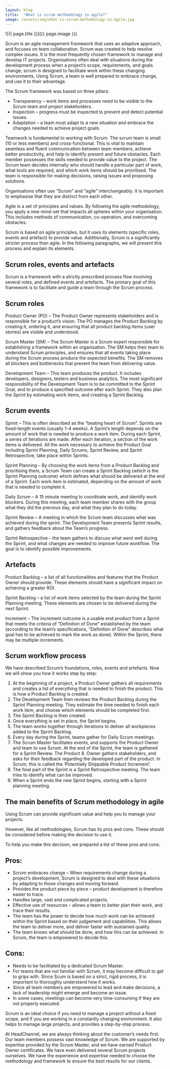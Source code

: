 ```yaml
---
layout: blog
title:  "What is scrum methodology in agile?"
image: /assets/img/what-is-scrum-methodology-in-agile.jpg
---
```


![{{ page.title }}]({{ page.image }})

Scrum is an agile management framework that uses an adaptive approach, and focuses on team collaboration. Scrum was created to help resolve complex issues. It is the most frequently chosen framework to manage and develop IT projects. Organisations often deal with situations during the development process when a project’s scope, requirements, and goals change; scrum is designed to facilitate work within these changing environments. Using Scrum, a team is well prepared to embrace change, and use it to their advantage.

The Scrum framework was based on three pillars:

- Transparency – work items and processes need to be visible to the Scrum team and project stakeholders.
- Inspection – progress must be inspected to prevent and detect potential issues.
- Adaptation – a team must adapt to a new situation and embrace the changes needed to achieve project goals.
  
Teamwork is fundamental to working with Scrum. The scrum team is small (10 or less members) and cross-functional. This is vital to maintain seamless and fluent communication between team members, achieve better productivity, and help to identify present and future obstacles. Each member possesses the skills needed to provide value to the project. The Scrum team decides internally who should handle a particular part of work, what tools are required, and which work items should be prioritised. The team is responsible for making decisions, raising issues and proposing solutions.

Organisations often use “Scrum” and “agile” interchangeably. It is important to emphasise that they are distinct from each other.

Agile is a set of principles and values. By following the agile methodology, you apply a new mind-set that impacts all spheres within your organisation. This includes methods of communication, co-operation, and overcoming obstacles.

Scrum is based on agile principles, but it uses its elements (specific roles, events and artefact) to provide value. Additionally, Scrum is a significantly stricter process than agile. In the following paragraphs, we will present this process and explain its elements.

## Scrum roles, events and artefacts
Scrum is a framework with a strictly prescribed process flow involving several roles, and defined events and artefacts. The primary goal of this framework is to facilitate and guide a team through the Scrum process.

## Scrum roles
Product Owner (PO) – The Product Owner represents stakeholders and is responsible for a product’s vision. The PO manages the Product Backlog by creating it, ordering it, and ensuring that all product backlog items (user stories) are visible and understood.

Scrum Master (SM) – The Scrum Master is a Scrum expert responsible for establishing a framework within an organisation. The SM helps their team to understand Scrum principles, and ensures that all events taking place during the Scrum process produce the expected benefits. The SM removes all blockers and bottlenecks that prevent the team from delivering value.

Development Team – This team produces the product. It includes developers, designers, testers and business analytics. The most significant responsibility of the Development Team is to be committed to the Sprint Goal, and to produce a specified outcome after each Sprint. They also plan the Sprint by estimating work items, and creating a Sprint Backlog.


## Scrum events
Sprint – This is often described as the “beating heart of Scrum”. Sprints are fixed-length events (usually 1-4 weeks). A Sprint’s length depends on the amount of work that is needed to produce a work item. During each Sprint, a series of iterations are made. After each iteration, a section of the work items is delivered. All the work necessary to achieve the Product Goal including Sprint Planning, Daily Scrums, Sprint Review, and Sprint Retrospective, take place within Sprints.

Sprint Planning – By choosing the work items from a Product Backlog and prioritising them, a Scrum Team can create a Sprint Backlog (which is the Sprint Planning outcome) which defines what should be delivered at the end of a Sprint. Each work item is estimated, depending on the amount of work that is needed to complete it.

Daily Scrum – A 15 minute meeting to coordinate work, and identify work blockers. During this meeting, each team member shares with the group what they did the previous day, and what they plan to do today.

Sprint Review – A meeting in which the Scrum team discusses what was achieved during the sprint. The Development Team presents Sprint results, and gathers feedback about the Team’s progress.

Sprint Retrospective – the team gathers to discuss what went well during the Sprint, and what changes are needed to improve future workflow. The goal is to identify possible improvements.

## Artefacts
Product Backlog – a list of all functionalities and features that the Product Owner should provide. These elements should have a significant impact on achieving a greater ROI.

Sprint Backlog – a list of work items selected by the team during the Sprint Planning meeting. These elements are chosen to be delivered during the next Sprint.

Increment – The increment outcome is a usable end product from a Sprint that meets the criteria of “Definition of Done” established by the team (according to the team’s specifications, “Definition of Done” describes what goal has to be achieved to mark the work as done). Within the Sprint, there may be multiple increments.

## Scrum workflow process
We have described Scrum’s foundations, roles, events and artefacts. Now we will show you how it works step by step:

1. At the beginning of a project, a Product Owner gathers all requirements and creates a list of everything that is needed to finish the product. This is how a Product Backlog is created.
2. The Development Team then reviews the Product Backlog during the Sprint Planning meeting. They estimate the time needed to finish each work item, and choose which elements should be completed first.
3. The Sprint Backlog is then created.
4. Once everything is set in place, the Sprint begins.
5. The team works together through iterations to deliver all workpieces added to the Sprint Backlog.
6. Every day during the Sprint, teams gather for Daily Scrum meetings.
7. The Scrum Master facilitates events, and supports the Product Owner and team to use Scrum. At the end of the Sprint, the team is gathered for a Sprint Review. The Product 8. Owner gathers stakeholders, and asks for their feedback regarding the developed part of the product. In Scrum, this is called the ‘Potentially Shippable Product Increment’.
8. The final part of the Sprint is a Sprint Retrospective meeting. The team tries to identify what can be improved.
9. When a Sprint ends the new Sprint begins, starting with a Sprint planning meeting.

## The main benefits of Scrum methodology in agile
Using Scrum can provide significant value and help you to manage your projects.

However, like all methodologies, Scrum has its pros and cons. These should be considered before making the decision to use it.

To help you make this decision, we prepared a list of these pros and cons:

## Pros:
- Scrum embraces change – When requirements change during a project’s development, Scrum is designed to deal with these situations by adapting to those changes and moving forward.
- Provides the product piece by piece – product development is therefore easier to trace.
- Handles large, vast and complicated projects.
- Effective use of resources – allows a team to better plan their work, and trace their results.
- The team has the power to decide how much work can be achieved within the Sprint based on their judgement and capabilities. This allows the team to deliver more, and deliver faster with sustained quality.
- The team knows what should be done, and how this can be achieved. In Scrum, the team is empowered to decide this.
  
## Cons:
- Needs to be facilitated by a dedicated Scrum Master.
- For teams that are not familiar with Scrum, it may become difficult to get to grips with. Since Scum is based on a strict, rigid process, it is important to thoroughly understand how it works.
- Since all team members are empowered to lead and make decisions, a lack of leadership might emerge and become an issue.
- In some cases, meetings can become very time-consuming if they are not properly executed.

Scrum is an ideal choice if you need to manage a project without a fixed scope, and if you are working in a constantly changing environment. It also helps to manage large projects, and provides a step-by-step process.

At HeadChannel, we are always thinking about the customer’s needs first. Our team members possess vast knowledge of Scrum. We are supported by expertise provided by the Scrum Master, and we have earned Product Owner certificates. We have even delivered several Scrum projects ourselves. We have the experience and expertise needed to choose the methodology and framework to ensure the best results for our clients.
